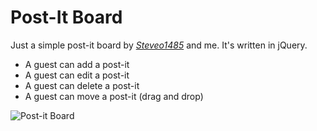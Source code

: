 Post-It Board
=============
Just a simple post-it board by *[Steveo1485](https://github.com/Steveo1485)* and me. It's written in jQuery.

* A guest can add a post-it
* A guest can edit a post-it
* A guest can delete a post-it
* A guest can move a post-it (drag and drop)

![Post-it Board](http://i.minus.com/jbaWlC4erPFu0P.jpg)



